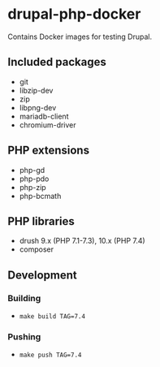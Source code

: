 # drupal-php-docker

Contains Docker images for testing Drupal.

## Included packages

- git
- libzip-dev
- zip
- libpng-dev
- mariadb-client
- chromium-driver

## PHP extensions

- php-gd
- php-pdo
- php-zip
- php-bcmath

## PHP libraries

- drush 9.x (PHP 7.1-7.3), 10.x (PHP 7.4)
- composer

## Development

### Building

- `make build TAG=7.4`

### Pushing

- `make push TAG=7.4`
